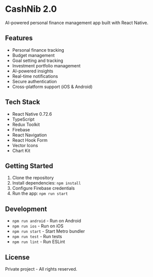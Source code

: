 # CashNib 2.0

AI-powered personal finance management app built with React Native.

## Features

- Personal finance tracking
- Budget management
- Goal setting and tracking
- Investment portfolio management
- AI-powered insights
- Real-time notifications
- Secure authentication
- Cross-platform support (iOS & Android)

## Tech Stack

- React Native 0.72.6
- TypeScript
- Redux Toolkit
- Firebase
- React Navigation
- React Hook Form
- Vector Icons
- Chart Kit

## Getting Started

1. Clone the repository
2. Install dependencies: `npm install`
3. Configure Firebase credentials
4. Run the app: `npm run start`

## Development

- `npm run android` - Run on Android
- `npm run ios` - Run on iOS
- `npm run start` - Start Metro bundler
- `npm run test` - Run tests
- `npm run lint` - Run ESLint

## License

Private project - All rights reserved.